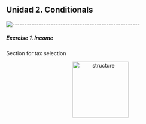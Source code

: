 ## Unidad 2. Conditionals

![-----------------------------------------------------](https://raw.githubusercontent.com/andreasbm/readme/master/assets/lines/rainbow.png)

##### Exercise 1. Income

Section for tax selection

<div align ="center">
<img alt="structure" height="150" src="../imagenes//home/paupau/Documents/UP210374/UP210374_CPP/imagenes/Screenshot from 2022-09-24 21-50-23.png"/>
</div> 


